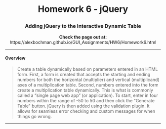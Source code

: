 # <p align="center"> Homework 6 - jQuery </p>
### <p align="center">Adding jQuery to the Interactive Dynamic Table<br></p>

<p align="center"><b>Check the page out at:</b> https://alexbochman.github.io/GUI_Assignments/HW6/Homework6.html </p>   

<hr>

#### Overview

>Create a table dynamically based on parameters entered in an HTML form. First, a form is created that accepts the starting and ending numbers for both the horizontal (multiplier) and vertical (multiplicand) axes of a multiplication table. Second, numbers entered into the form create a multiplication table dynamically. This is what is commonly called a “single page web app” (or application). To start, enter in four numbers within the range of -50 to 50 and then click the "Generate Table" button. jQuery is then added using the validation plugin. It allows for seamless error checking and custom messages for when things go wrong.

<hr>                  



